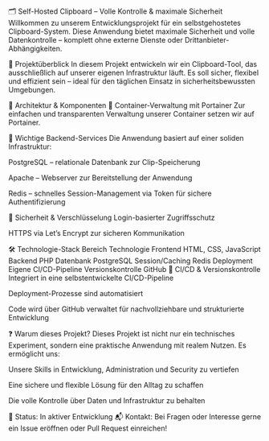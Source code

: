 🗂️ Self-Hosted Clipboard – Volle Kontrolle & maximale Sicherheit
Willkommen zu unserem Entwicklungsprojekt für ein selbstgehostetes Clipboard-System. Diese Anwendung bietet maximale Sicherheit und volle Datenkontrolle – komplett ohne externe Dienste oder Drittanbieter-Abhängigkeiten.

🚀 Projektüberblick
In diesem Projekt entwickeln wir ein Clipboard-Tool, das ausschließlich auf unserer eigenen Infrastruktur läuft. Es soll sicher, flexibel und effizient sein – ideal für den täglichen Einsatz in sicherheitsbewussten Umgebungen.

🧩 Architektur & Komponenten
🧭 Container-Verwaltung mit Portainer
Zur einfachen und transparenten Verwaltung unserer Container setzen wir auf Portainer.

🔧 Wichtige Backend-Services
Die Anwendung basiert auf einer soliden Infrastruktur:

PostgreSQL – relationale Datenbank zur Clip-Speicherung

Apache – Webserver zur Bereitstellung der Anwendung

Redis – schnelles Session-Management via Token für sichere Authentifizierung

🔐 Sicherheit & Verschlüsselung
Login-basierter Zugriffsschutz

HTTPS via Let’s Encrypt zur sicheren Kommunikation

🛠️ Technologie-Stack
Bereich	Technologie
Frontend	HTML, CSS, JavaScript
Backend	PHP
Datenbank	PostgreSQL
Session/Caching	Redis
Deployment	Eigene CI/CD-Pipeline
Versionskontrolle	GitHub
🔄 CI/CD & Versionskontrolle
Integriert in eine selbstentwickelte CI/CD-Pipeline

Deployment-Prozesse sind automatisiert

Code wird über GitHub verwaltet für nachvollziehbare und strukturierte Entwicklung

❓ Warum dieses Projekt?
Dieses Projekt ist nicht nur ein technisches Experiment, sondern eine praktische Anwendung mit realem Nutzen. Es ermöglicht uns:

Unsere Skills in Entwicklung, Administration und Security zu vertiefen

Eine sichere und flexible Lösung für den Alltag zu schaffen

Die volle Kontrolle über Daten und Infrastruktur zu behalten

📌 Status: In aktiver Entwicklung
📬 Kontakt: Bei Fragen oder Interesse gerne ein Issue eröffnen oder Pull Request einreichen!

